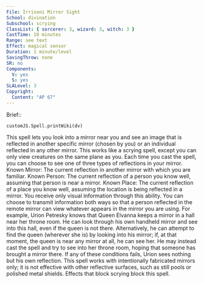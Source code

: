 ```yaml
---
File: Irriseni Mirror Sight
School: divination
Subschool: scrying
ClassList: { sorcerer: 3, wizard: 3, witch: 3 }
CastTime: 10 minutes
Range: see text
Effect: magical sensor
Duration: 1 minute/level
SavingThrow: none
SR: no
Components:
  V: yes
  S: yes
SLALevel: 3
Copyright:
  Content: "AP 67"
---
```

Brief:: 

```dataviewjs
customJS.Spell.printWiki(dv)
```

This spell lets you look into a mirror near you and see an image that is reflected in another specific mirror (chosen by you) or an individual reflected in any other mirror. This works like a scrying spell, except you can only view creatures on the same plane as you. Each time you cast the spell, you can choose to see one of three types of reflections in your mirror.  Known Mirror: The current reflection in another mirror with which you are familiar.  Known Person: The current reflection of a person you know well, assuming that person is near a mirror.  Known Place: The current reflection of a place you know well, assuming the location is being reflected in a mirror.  You receive only visual information through this ability. You can choose to transmit information both ways so that a person reflected in the remote mirror can view whatever appears in the mirror you are using.  For example, Urion Petresky knows that Queen Elvanna keeps a mirror in a hall near her throne room. He can look through his own handheld mirror and see into this hall, even if the queen is not there. Alternatively, he can attempt to find the queen (wherever she is) by looking into his mirror; if, at that moment, the queen is near any mirror at all, he can see her. He may instead cast the spell and try to see into her throne room, hoping that someone has brought a mirror there. If any of these conditions fails, Urion sees nothing but his own reflection.  This spell works with intentionally fabricated mirrors only; it is not effective with other reflective surfaces, such as still pools or polished metal shields. Effects that block scrying block this spell.
